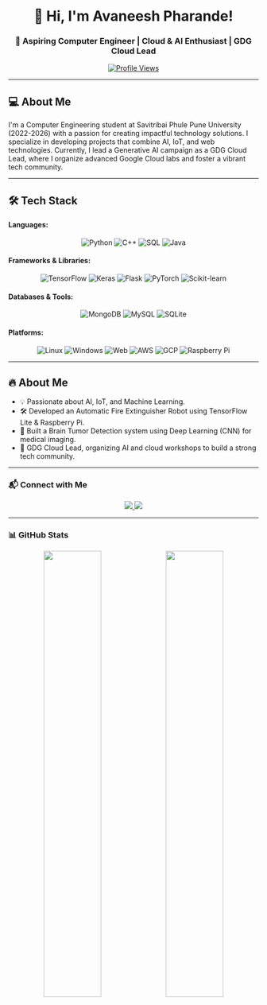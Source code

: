  <div align="center">
  
# 👋 Hi, I'm Avaneesh Pharande!

### 🚀 Aspiring Computer Engineer | Cloud & AI Enthusiast | GDG Cloud Lead

[![Profile Views](https://komarev.com/ghpvc/?username=avaneesh-05&label=Profile%20Views&color=0e75b6&style=flat)](https://github.com/avaneesh-05)

</div>

---

## 💻 About Me

I'm a Computer Engineering student at Savitribai Phule Pune University (2022-2026) with a passion for creating impactful technology solutions. I specialize in developing projects that combine AI, IoT, and web technologies. Currently, I lead a Generative AI campaign as a GDG Cloud Lead, where I organize advanced Google Cloud labs and foster a vibrant tech community.

---

## 🛠️ Tech Stack

#### **Languages:**
<p align="center">
  <img src="https://img.shields.io/badge/Python-3776AB?style=for-the-badge&logo=python&logoColor=white" alt="Python" />
  <img src="https://img.shields.io/badge/C++-00599C?style=for-the-badge&logo=c%2B%2B&logoColor=white" alt="C++" />
  <img src="https://img.shields.io/badge/SQL-4479A1?style=for-the-badge&logo=mysql&logoColor=white" alt="SQL" />
  <img src="https://img.shields.io/badge/Java-007396?style=for-the-badge&logo=java&logoColor=white" alt="Java" />
</p>

#### **Frameworks & Libraries:**
<p align="center">
  <img src="https://img.shields.io/badge/TensorFlow-FF6F00?style=for-the-badge&logo=tensorflow&logoColor=white" alt="TensorFlow" />
  <img src="https://img.shields.io/badge/Keras-D00000?style=for-the-badge&logo=keras&logoColor=white" alt="Keras" />
  <img src="https://img.shields.io/badge/Flask-000000?style=for-the-badge&logo=flask&logoColor=white" alt="Flask" />
  <img src="https://img.shields.io/badge/PyTorch-EE4C2C?style=for-the-badge&logo=pytorch&logoColor=white" alt="PyTorch" />
  <img src="https://img.shields.io/badge/Scikit--learn-F7931E?style=for-the-badge&logo=scikitlearn&logoColor=white" alt="Scikit-learn" />
</p>

#### **Databases & Tools:**
<p align="center">
  <img src="https://img.shields.io/badge/MongoDB-47A248?style=for-the-badge&logo=mongodb&logoColor=white" alt="MongoDB" />
  <img src="https://img.shields.io/badge/MySQL-4479A1?style=for-the-badge&logo=mysql&logoColor=white" alt="MySQL" />
  <img src="https://img.shields.io/badge/SQLite-003B57?style=for-the-badge&logo=sqlite&logoColor=white" alt="SQLite" />
</p>

#### **Platforms:**
<p align="center">
  <img src="https://img.shields.io/badge/Linux-FCC624?style=for-the-badge&logo=linux&logoColor=black" alt="Linux" />
  <img src="https://img.shields.io/badge/Windows-0078D6?style=for-the-badge&logo=windows&logoColor=white" alt="Windows" />
  <img src="https://img.shields.io/badge/Web-4285F4?style=for-the-badge&logo=googlechrome&logoColor=white" alt="Web" />
  <img src="https://img.shields.io/badge/AWS-232F3E?style=for-the-badge&logo=amazon-aws&logoColor=white" alt="AWS" />
  <img src="https://img.shields.io/badge/GCP-4285F4?style=for-the-badge&logo=google-cloud&logoColor=white" alt="GCP" />
  <img src="https://img.shields.io/badge/RaspberryPi-A22846?style=for-the-badge&logo=raspberry-pi&logoColor=white" alt="Raspberry Pi" />
</p>

---

## 🔥 About Me

- 💡 Passionate about AI, IoT, and Machine Learning.
- 🛠️ Developed an Automatic Fire Extinguisher Robot using TensorFlow Lite & Raspberry Pi.
- 🧠 Built a Brain Tumor Detection system using Deep Learning (CNN) for medical imaging.
- 🎤 GDG Cloud Lead, organizing AI and cloud workshops to build a strong tech community.

---

### 📬 Connect with Me
<div align="center">
<a href="https://www.linkedin.com/in/avaneesh-pharande-60229625a">
<img src="https://img.shields.io/badge/LinkedIn-0A66C2?style=for-the-badge&logo=linkedin&logoColor=white" />
</a>
<a href="mailto:avaneeshpharande@gmail.com">
<img src="https://img.shields.io/badge/Email-D14836?style=for-the-badge&logo=gmail&logoColor=white" />
</a>
</div>

---

### 📊 GitHub Stats
<div align="center">
<img src="https://github-readme-stats.vercel.app/api?username=avaneesh-05&show_icons=true&theme=radical" width="48%" />
<img src="https://github-readme-stats.vercel.app/api/top-langs/?username=avaneesh-05&layout=compact&theme=radical" width="48%" />
</div>




